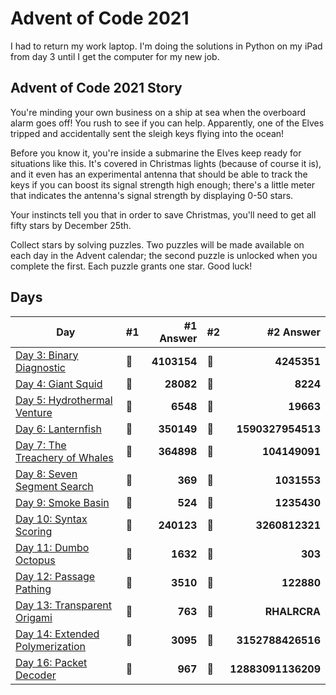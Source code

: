 # Advent of Code 2021

I had to return my work laptop. I'm doing the solutions in Python on my iPad from day 3 until I get the computer for my new job.

## Advent of Code 2021 Story

You're minding your own business on a ship at sea when the overboard alarm goes off! You rush to see if you can help. Apparently, one of the Elves tripped and accidentally sent the sleigh keys flying into the ocean!

Before you know it, you're inside a submarine the Elves keep ready for situations like this. It's covered in Christmas lights (because of course it is), and it even has an experimental antenna that should be able to track the keys if you can boost its signal strength high enough; there's a little meter that indicates the antenna's signal strength by displaying 0-50 stars.

Your instincts tell you that in order to save Christmas, you'll need to get all fifty stars by December 25th.

Collect stars by solving puzzles. Two puzzles will be made available on each day in the Advent calendar; the second puzzle is unlocked when you complete the first. Each puzzle grants one star. Good luck!

## Days

| Day                                                                                                  | #1  |   #1 Answer | #2  |      #2 Answer |
| ---------------------------------------------------------------------------------------------------- | --- | ----------: | --- | -------------: |
| [Day 3: Binary Diagnostic](https://github.com/believer/advent-of-code/blob/master/python/2021/day_03.py) | 🌟  |    **4103154** | 🌟  |       **4245351** |
| [Day 4: Giant Squid](https://github.com/believer/advent-of-code/blob/master/python/2021/day_04.py)    | 🌟  | **28082** | 🌟  | **8224** |
| [Day 5: Hydrothermal Venture](https://github.com/believer/advent-of-code/blob/master/python/2021/day_05.py) | 🌟 | **6548** | 🌟 | **19663** |
| [Day 6: Lanternfish](https://github.com/believer/advent-of-code/blob/master/python/2021/day_06.py) | 🌟 | **350149** | 🌟 | **1590327954513** |
| [Day 7: The Treachery of Whales](https://github.com/believer/advent-of-code/blob/master/python/2021/day_07.py) | 🌟 | **364898** | 🌟 | **104149091** |
| [Day 8: Seven Segment Search](https://github.com/believer/advent-of-code/blob/master/python/2021/day_08.py) | 🌟 | **369** | 🌟 | **1031553** |
| [Day 9: Smoke Basin](https://github.com/believer/advent-of-code/blob/master/python/2021/day_09.py) | 🌟 | **524** | 🌟 | **1235430** |
| [Day 10: Syntax Scoring](https://github.com/believer/advent-of-code/blob/master/python/2021/day_10.py) | 🌟 | **240123** | 🌟 | **3260812321** |
| [Day 11: Dumbo Octopus](https://github.com/believer/advent-of-code/blob/master/python/2021/day_11.py) | 🌟 | **1632** | 🌟 | **303** |
| [Day 12: Passage Pathing](https://github.com/believer/advent-of-code/blob/master/python/2021/day_12.py) | 🌟 | **3510** | 🌟 | **122880** |
| [Day 13: Transparent Origami](https://github.com/believer/advent-of-code/blob/master/python/2021/day_13.py) | 🌟 | **763** | 🌟 | **RHALRCRA** |
| [Day 14: Extended Polymerization](https://github.com/believer/advent-of-code/blob/master/python/2021/day_14.py) | 🌟 | **3095** | 🌟 | **3152788426516** |
| [Day 16: Packet Decoder](https://github.com/believer/advent-of-code/blob/master/python/2021/day_16.py) | 🌟 | **967** | 🌟 | **12883091136209** |

